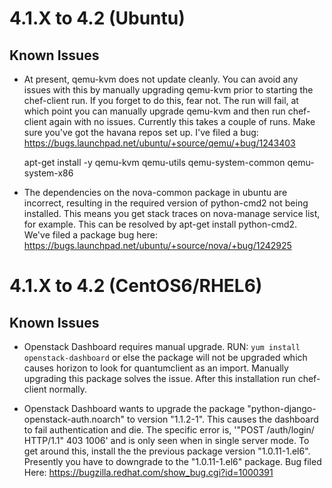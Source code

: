 4.1.X to 4.2 (Ubuntu)
=====================


Known Issues
-------------

* At present, qemu-kvm does not update cleanly.  You can avoid any
  issues with this by manually upgrading qemu-kvm prior to starting
  the chef-client run.  If you forget to do this, fear not.  The run
  will fail, at which point you can manually upgrade qemu-kvm and then
  run chef-client again with no issues.  Currently this takes a couple
  of runs.  Make sure you've got the havana repos set up.  I've filed
  a bug: https://bugs.launchpad.net/ubuntu/+source/qemu/+bug/1243403

  apt-get install -y qemu-kvm qemu-utils qemu-system-common qemu-system-x86


* The dependencies on the nova-common package in ubuntu are incorrect,
  resulting in the required version of python-cmd2 not being
  installed.  This means you get stack traces on nova-manage service
  list, for example.  This can be resolved by apt-get install
  python-cmd2.  We've filed a package bug here:
  https://bugs.launchpad.net/ubuntu/+source/nova/+bug/1242925


4.1.X to 4.2 (CentOS6/RHEL6)
============================


Known Issues
------------

* Openstack Dashboard requires manual upgrade. 
  RUN: `yum install openstack-dashboard` or else the package will not be 
  upgraded which causes horizon to look for quantumclient as an import. 
  Manually upgrading this package solves the issue. After this installation 
  run chef-client normally.

* Openstack Dashboard wants to upgrade the package 
  "python-django-openstack-auth.noarch" to version "1.1.2-1". This
  causes the dashboard to fail authentication and die. The specific error is,
  '"POST /auth/login/ HTTP/1.1" 403 1006' and is only seen when in single 
  server mode. To get around this, install the the previous package version 
  "1.0.11-1.el6". Presently you have to downgrade to the "1.0.11-1.el6" 
  package. 
  Bug filed Here: https://bugzilla.redhat.com/show_bug.cgi?id=1000391

